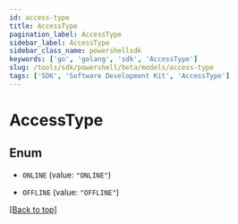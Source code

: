```yaml
---
id: access-type
title: AccessType
pagination_label: AccessType
sidebar_label: AccessType
sidebar_class_name: powershellsdk
keywords: ['go', 'golang', 'sdk', 'AccessType'] 
slug: /tools/sdk/powershell/beta/models/access-type
tags: ['SDK', 'Software Development Kit', 'AccessType']
---
```



# AccessType

## Enum


* `ONLINE` (value: `"ONLINE"`)

* `OFFLINE` (value: `"OFFLINE"`)


[[Back to top]](#) 

